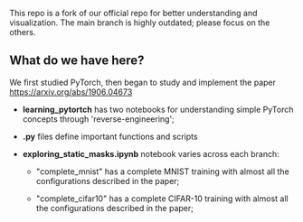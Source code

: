 This repo is a fork of our official repo for better understanding and visualization. The main branch is highly outdated; please focus on the others.

## What do we have here?
We first studied PyTorch, then began to study and implement the paper https://arxiv.org/abs/1906.04673

- **learning_pytortch** has two notebooks for understanding simple PyTorch concepts through 'reverse-engineering';

- **.py** files define important functions and scripts

- **exploring_static_masks.ipynb** notebook varies across each branch:

  - "complete_mnist" has a complete MNIST training with almost all the configurations described in the paper;

  - "complete_cifar10" has a complete CIFAR-10 training with almost all the configurations described in the paper;
